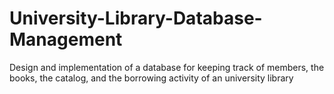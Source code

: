 # University-Library-Database-Management
Design and implementation of a database for keeping track of members, the books, the catalog, and the borrowing activity of an university library
